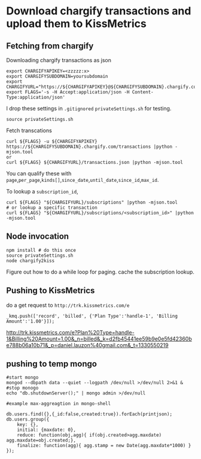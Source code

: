 # Download chargify transactions and upload them to KissMetrics

## Fetching from chargify
Downloading chargify transactions as json

    export CHARGIFYAPIKEY=<zzzzz:x>
    export CHARGIFYSUBDOMAIN=yoursubdomain
    export CHARGIFYURL="https://${CHARGIFYAPIKEY}@${CHARGIFYSUBDOMAIN}.chargify.com"
    export FLAGS='-s -H Accept:application/json -H Content-Type:application/json'

I drop these settings in `.gitignored` `privateSettings.sh` for testing.

    source privateSettings.sh

Fetch transcations
    
    curl ${FLAGS} -u ${CHARGIFYAPIKEY} https://${CHARGIFYSUBDOMAIN}.chargify.com/transactions |python -mjson.tool
    or
    curl ${FLAGS} ${CHARGIFYURL}/transactions.json |python -mjson.tool

You can qualify these with `page`,`per_page`,`kinds[]`,`since_date`,`until_date`,`since_id`,`max_id`.

To lookup a `subscription_id`,

    curl ${FLAGS} "${CHARGIFYURL}/subscriptions" |python -mjson.tool
    # or lookup a specific transaction
    curl ${FLAGS} "${CHARGIFYURL}/subscriptions/<subscription_id>" |python -mjson.tool

## Node invocation

    npm install # do this once
    source privateSettings.sh
    node chargify2kiss

Figure out how to do a while loop for paging.
cache the subscription lookup.

## Pushing to KissMetrics
do a get request to `http://trk.kissmetrics.com/e`

    _kmq.push(['record', 'billed', {'Plan Type':'handle-1', 'Billing Amount':'1.00'}]);

http://trk.kissmetrics.com/e?Plan%20Type=handle-1&Billing%20Amount=1.00&_n=billed&_k=d2fb45441ee59b9e0e5fd42360be788b06a10b71&_p=daniel.lauzon%40gmail.com&_t=1330550219

## pushing to temp mongo

    #start mongo
    mongod --dbpath data --quiet --logpath /dev/null >/dev/null 2>&1 &
    #stop monogo
    echo "db.shutdownServer();" | mongo admin >/dev/null
    
    #example max-aggreagtion in mongo-shell
    
    db.users.find({},{_id:false,created:true}).forEach(printjson);
    db.users.group({
        key: {},
        initial: {maxdate: 0},
        reduce: function(obj,agg){ if(obj.created>agg.maxdate) agg.maxdate=obj.created;},
        finalize: function(agg){ agg.stamp = new Date(agg.maxdate*1000) }
    });
                 
                 